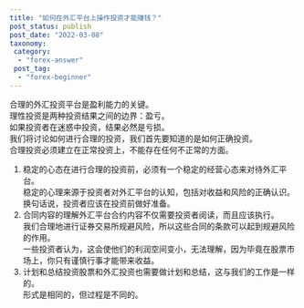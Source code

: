 ```yaml
---
title: "如何在外汇平台上操作投资才能赚钱？"
post_status: publish
post_date: "2022-03-08"
taxonomy:
 category: 
  - "forex-answer"
 post_tag: 
  - "forex-beginner"
---
```


合理的外汇投资平台是盈利能力的关键。  
理性投资是两种投资结果之间的边界：盈亏。  
如果投资者在迷惑中投资，结果必然是亏损。  
我们将讨论如何进行合理的投资，我们首先要知道的是如何正确投资。  
合理投资必须建立在正常投资上，不能存在任何不正常的方面。  
1. 稳定的心态在进行合理的投资前，必须有一个稳定的经营心态来对待外汇平台。  
稳定的心理来源于投资者对外汇平台的认知，包括对收益和风险的正确认识。  
换句话说，投资者应该在投资前做好准备。  
2. 合同内容的理解外汇平台合约内容不仅需要投资者阅读，而且应该执行。  
我们合理地进行证券交易所规避风险，所以这些合同的条款可以起到规避风险的作用。  
一些投资者认为，这会使他们的利润空间变小，无法理解，因为毕竟在股票市场上，你只有谨慎行事才能带来收益。  
3. 计划和总结投资股票和外汇投资也需要做计划和总结，这与我们的工作是一样的。  
形式是相同的，但过程是不同的。
